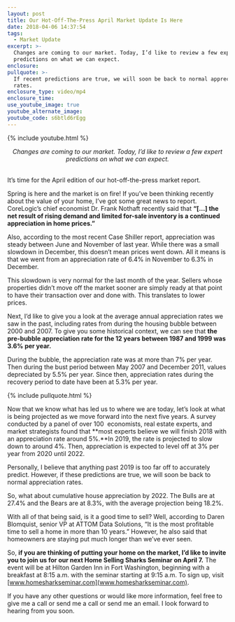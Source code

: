 ```yaml
---
layout: post
title: Our Hot-Off-The-Press April Market Update Is Here
date: 2018-04-06 14:37:54
tags:
  - Market Update
excerpt: >-
  Changes are coming to our market. Today, I’d like to review a few expert
  predictions on what we can expect.
enclosure:
pullquote: >-
  If recent predictions are true, we will soon be back to normal appreciation
  rates.
enclosure_type: video/mp4
enclosure_time:
use_youtube_image: true
youtube_alternate_image:
youtube_code: s6btld6rEgg
---
```


{% include youtube.html %}

<center><em>Changes are coming to our market. Today, I&rsquo;d like to review a few expert predictions on what we can expect.</em></center>

<center>&nbsp;</center>

It’s time for the April edition of our hot-off-the-press market report.&nbsp;

Spring is here and the market is on fire! If you’ve been thinking recently about the value of your home, I’ve got some great news to report. CoreLogic’s chief economist Dr. Frank Nothaft recently said that **“[…] the net result of rising demand and limited for-sale inventory is a continued appreciation in home prices.”**&nbsp;

Also, according to the most recent Case Shiller report, appreciation was steady between June and November of last year. While there was a small slowdown in December, this doesn’t mean prices went down. All it means is that we went from an appreciation rate of 6.4% in November to 6.3% in December.&nbsp;

This slowdown is very normal for the last month of the year. Sellers whose properties didn’t move off the market sooner are simply ready at that point to have their transaction over and done with. This translates to lower prices.&nbsp;

Next, I’d like to give you a look at the average annual appreciation rates we saw in the past, including rates from during the housing bubble between 2000 and 2007. To give you some historical context, we can see that **the pre-bubble appreciation rate for the 12 years between 1987 and 1999 was 3.6% per year.**&nbsp;

During the bubble, the appreciation rate was at more than 7% per year. Then during the bust period between May 2007 and December 2011, values depreciated by 5.5% per year. Since then, appreciation rates during the recovery period to date have been at 5.3% per year.

{% include pullquote.html %}

Now that we know what has led us to where we are today, let’s look at what is being projected as we move forward into the next five years. A survey conducted by a panel of over 100 &nbsp;economists, real estate experts, and market strategists found that **most experts believe we will finish 2018 with an appreciation rate around 5%.**In 2019, the rate is projected to slow down to around 4%. Then, appreciation is expected to level off at 3% per year from 2020 until 2022.&nbsp;

Personally, I believe that anything past 2019 is too far off to accurately predict. However, if these predictions are true, we will soon be back to normal appreciation rates.

So, what about cumulative house appreciation by 2022. The Bulls are at 27.4% and the Bears are at 8.3%, with the average projection being 18.2%.&nbsp;

With all of that being said, is it a good time to sell? Well, according to Daren Blomquist, senior VP at ATTOM Data Solutions, “It is the most profitable time to sell a home in more than 10 years.” However, he also said that homeowners are staying put much longer than we’ve ever seen.&nbsp;

So, **if you are thinking of putting your home on the market, I’d like to invite you to join us for our next Home Selling Sharks Seminar on April 7.** The event will be at Hilton Garden Inn in Fort Washington, beginning with a breakfast at 8:15 a.m. with the seminar starting at 9:15 a.m. To sign up, visit [www.homesharkseminar.com](www.homesharkseminar.com).&nbsp;

If you have any other questions or would like more information, feel free to give me a call or send me a call or send me an email. I look forward to hearing from you soon.<br>&nbsp;
